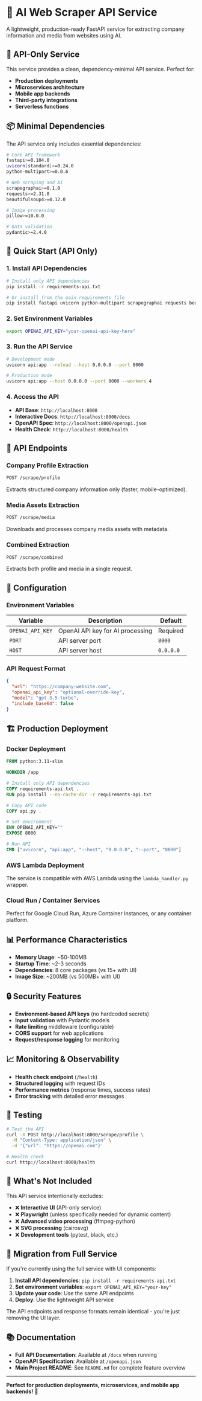 # 🚀 AI Web Scraper API Service

A lightweight, production-ready FastAPI service for extracting company information and media from websites using AI.

## 🎯 **API-Only Service**

This service provides a clean, dependency-minimal API service. Perfect for:

- **Production deployments**
- **Microservices architecture**
- **Mobile app backends**
- **Third-party integrations**
- **Serverless functions**

## 📦 **Minimal Dependencies**

The API service only includes essential dependencies:

```bash
# Core API framework
fastapi>=0.104.0
uvicorn[standard]>=0.24.0
python-multipart>=0.0.6

# Web scraping and AI
scrapegraphai>=0.1.0
requests>=2.31.0
beautifulsoup4>=4.12.0

# Image processing
pillow>=10.0.0

# Data validation
pydantic>=2.4.0
```

## 🚀 **Quick Start (API Only)**

### 1. **Install API Dependencies**

```bash
# Install only API dependencies
pip install -r requirements-api.txt

# Or install from the main requirements file
pip install fastapi uvicorn python-multipart scrapegraphai requests beautifulsoup4 pillow pydantic
```

### 2. **Set Environment Variables**

```bash
export OPENAI_API_KEY="your-openai-api-key-here"
```

### 3. **Run the API Service**

```bash
# Development mode
uvicorn api:app --reload --host 0.0.0.0 --port 8000

# Production mode
uvicorn api:app --host 0.0.0.0 --port 8000 --workers 4
```

### 4. **Access the API**

- **API Base**: `http://localhost:8000`
- **Interactive Docs**: `http://localhost:8000/docs`
- **OpenAPI Spec**: `http://localhost:8000/openapi.json`
- **Health Check**: `http://localhost:8000/health`

## 📡 **API Endpoints**

### **Company Profile Extraction**

```bash
POST /scrape/profile
```

Extracts structured company information only (faster, mobile-optimized).

### **Media Assets Extraction**

```bash
POST /scrape/media
```

Downloads and processes company media assets with metadata.

### **Combined Extraction**

```bash
POST /scrape/combined
```

Extracts both profile and media in a single request.

## 🔧 **Configuration**

### **Environment Variables**

| Variable         | Description                      | Default   |
| ---------------- | -------------------------------- | --------- |
| `OPENAI_API_KEY` | OpenAI API key for AI processing | Required  |
| `PORT`           | API server port                  | `8000`    |
| `HOST`           | API server host                  | `0.0.0.0` |

### **API Request Format**

```json
{
  "url": "https://company-website.com",
  "openai_api_key": "optional-override-key",
  "model": "gpt-3.5-turbo",
  "include_base64": false
}
```

## 🏗️ **Production Deployment**

### **Docker Deployment**

```dockerfile
FROM python:3.11-slim

WORKDIR /app

# Install only API dependencies
COPY requirements-api.txt .
RUN pip install --no-cache-dir -r requirements-api.txt

# Copy API code
COPY api.py .

# Set environment
ENV OPENAI_API_KEY=""
EXPOSE 8000

# Run API
CMD ["uvicorn", "api:app", "--host", "0.0.0.0", "--port", "8000"]
```

### **AWS Lambda Deployment**

The service is compatible with AWS Lambda using the `lambda_handler.py` wrapper.

### **Cloud Run / Container Services**

Perfect for Google Cloud Run, Azure Container Instances, or any container platform.

## 📊 **Performance Characteristics**

- **Memory Usage**: ~50-100MB
- **Startup Time**: ~2-3 seconds
- **Dependencies**: 8 core packages (vs 15+ with UI)
- **Image Size**: ~200MB (vs 500MB+ with UI)

## 🔒 **Security Features**

- **Environment-based API keys** (no hardcoded secrets)
- **Input validation** with Pydantic models
- **Rate limiting** middleware (configurable)
- **CORS support** for web applications
- **Request/response logging** for monitoring

## 📈 **Monitoring & Observability**

- **Health check endpoint** (`/health`)
- **Structured logging** with request IDs
- **Performance metrics** (response times, success rates)
- **Error tracking** with detailed error messages

## 🧪 **Testing**

```bash
# Test the API
curl -X POST http://localhost:8000/scrape/profile \
  -H "Content-Type: application/json" \
  -d '{"url": "https://openai.com"}'

# Health check
curl http://localhost:8000/health
```

## 🚫 **What's Not Included**

This API service intentionally excludes:

- ❌ **Interactive UI** (API-only service)
- ❌ **Playwright** (unless specifically needed for dynamic content)
- ❌ **Advanced video processing** (ffmpeg-python)
- ❌ **SVG processing** (cairosvg)
- ❌ **Development tools** (pytest, black, etc.)

## 🔄 **Migration from Full Service**

If you're currently using the full service with UI components:

1. **Install API dependencies**: `pip install -r requirements-api.txt`
2. **Set environment variables**: `export OPENAI_API_KEY="your-key"`
3. **Update your code**: Use the same API endpoints
4. **Deploy**: Use the lightweight API service

The API endpoints and response formats remain identical - you're just removing the UI layer.

## 📚 **Documentation**

- **Full API Documentation**: Available at `/docs` when running
- **OpenAPI Specification**: Available at `/openapi.json`
- **Main Project README**: See `README.md` for complete feature overview

---

**Perfect for production deployments, microservices, and mobile app backends!** 🚀
